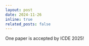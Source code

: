 ```yaml
---
layout: post
date: 2024-11-26
inline: true
related_posts: false
---
```


One paper is accepted by ICDE 2025! 
